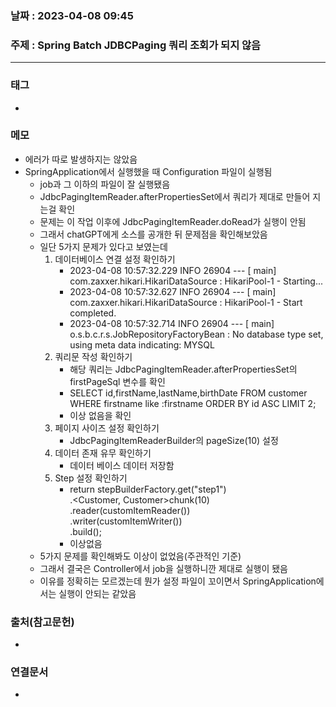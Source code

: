 ### 날짜 : 2023-04-08 09:45
### 주제 : Spring Batch JDBCPaging 쿼리 조회가 되지 않음
---
### 태그
* 

### 메모
* 에러가 따로 발생하지는 않았음
* SpringApplication에서 실행했을 때 Configuration 파일이 실행됨
	* job과 그 이하의 파일이 잘 실행됐음
	* JdbcPagingItemReader.afterPropertiesSet에서 쿼리가 제대로 만들어 지는걸 확인
	* 문제는 이 작업 이후에 JdbcPagingItemReader.doRead가 실행이 안됨
	* 그래서 chatGPT에게 소스를 공개한 뒤 문제점을 확인해보았음
	* 일단 5가지 문제가 있다고 보였는데
		1. 데이터베이스 연결 설정 확인하기
			*  2023-04-08 10:57:32.229  INFO 26904 --- [           main] com.zaxxer.hikari.HikariDataSource       : HikariPool-1 - Starting...
			* 2023-04-08 10:57:32.627  INFO 26904 --- [           main] com.zaxxer.hikari.HikariDataSource       : HikariPool-1 - Start completed.
			* 2023-04-08 10:57:32.714  INFO 26904 --- [           main] o.s.b.c.r.s.JobRepositoryFactoryBean     : No database type set, using meta data indicating: MYSQL
		2. 쿼리문 작성 확인하기
			* 해당 쿼리는 JdbcPagingItemReader.afterPropertiesSet의 firstPageSql 변수를 확인
			*  SELECT id,firstName,lastName,birthDate 
			     FROM customer 
			   WHERE firstname like :firstname 
			   ORDER BY id ASC LIMIT 2;
			* 이상 없음을 확인
		3. 페이지 사이즈 설정 확인하기
			* JdbcPagingItemReaderBuilder의 pageSize(10) 설정
		4. 데이터 존재 유무 확인하기
			* 데이터 베이스 데이터 저장함
		5. Step 설정 확인하기
			* return stepBuilderFactory.get("step1")  
				        .<Customer, Customer>chunk(10)  
				        .reader(customItemReader())  
				        .writer(customItemWriter())  
				        .build();
			* 이상없음
	* 5가지 문제를 확인해봐도 이상이 없었음(주관적인 기준)
	* 그래서 결국은 Controller에서 job을 실행하니깐 제대로 실행이 됐음
	* 이유를 정확히는 모르겠는데 뭔가 설정 파일이 꼬이면서 SpringApplication에서는 실행이 안되는 같았음

### 출처(참고문헌)
-  

### 연결문서
- 